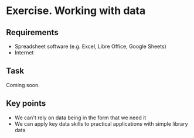 Exercise. Working with data
===========================

Requirements
------------

- Spreadsheet software (e.g. Excel, Libre Office, Google Sheets)
- Internet

Task
----

Coming soon.


Key points
----------

- We can't rely on data being in the form that we need it
- We can apply key data skills to practical applications with simple library data